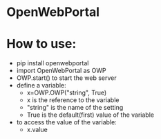 # OpenWebPortal

# How to use:
* pip install openwebportal
* import OpenWebPortal as OWP
* OWP.start() to start the web server
* define a variable:
    * x=OWP.OWP("string", True)
    * x is the reference to the variable
    * "string" is the name of the setting
    * True is the default(first) value of the variable
* to access the value of the variable:
    * x.value
